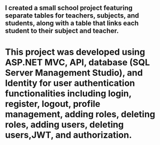 ## I created a small school project featuring separate tables for teachers, subjects, and students, along with a table that links each student to their subject and teacher.
# This project was developed using ASP.NET MVC, API, database (SQL Server Management Studio), and Identity for user authentication functionalities including login, register, logout, profile management, adding roles, deleting roles, adding users, deleting users,JWT, and authorization.
